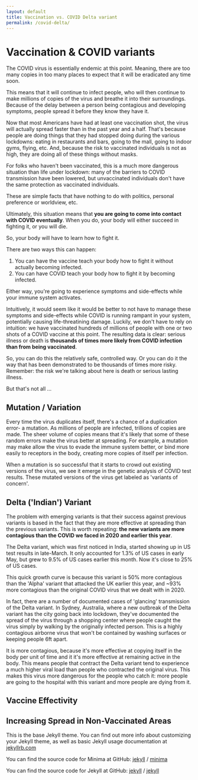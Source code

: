 ```yaml
---
layout: default 
title: Vaccination vs. COVID Delta variant 
permalink: /covid-delta/
---
```


# Vaccination & COVID variants

The COVID virus is essentially endemic at this point.  Meaning, there are too many copies in too many places to expect that it will be eradicated any time soon.

This means that it will continue to infect people, who will then continue to make millions of copies of the virus and breathe it into their surroundings.  Because of the delay between a person being contagious and developing symptoms, people spread it before they know they have it.  

Now that most Americans have had at least one vaccination shot, the virus will actually spread faster than in the past year and a half.  That's because people are doing things that they had stopped doing during the various lockdowns: eating in restaurants and bars, going to the mall, going to indoor gyms, flying, etc.  And, because the risk to vaccinated individuals is not as high, they are doing all of these things without masks.

For folks who haven't been vaccinated, this is a much more dangerous situation than life under lockdown: many of the barriers to COVID transmission have been lowered, but unvaccinated individuals don't have the same protection as vaccinated individuals.

These are simple facts that have nothing to do with politics, personal preference or worldview, etc. 

Ultimately, this situation means that **you are going to come into contact with COVID eventually**.  When you do, your body will either succeed in fighting it, or you will die.

So, your body will have to learn how to fight it.  

There are two ways this can happen: 
  1. You can have the vaccine teach your body how to fight it without actually becoming infected. 
  1. You can have COVID teach your body how to fight it by becoming infected.  

Either way, you're going to experience symptoms and side-effects while your immune system activates.  

Intuitively, it would seem like it would be better to not have to manage these symptoms and side-effects while COVID is running rampant in your system, potentially causing life-threatining damage. Luckily, we don't have to rely on intuition: we have vaccinated hundreds of millions of people with one or two shots of a COVID vaccine at this point.  The resulting data is clear: serious illness or death is **thousands of times more likely from COVID infection than from being vaccinated**. 

So, you can do this the relatively safe, controlled way.  Or you can do it the way that has been demonstrated to be thousands of times more risky.  Remember: the risk we're talking about here is death or serious lasting illness.

But that's not all ...
  
## Mutation / Variation

Every time the virus duplicates itself, there's a chance of a duplication error- a mutation.  As millions of people are infected, trillions of copies are made.  The sheer volume of copies means that it's likely that some of these random errors make the virus better at spreading.  For example, a mutation may make allow the virus to evade the immune system better, or bind more easily to receptors in the body, creating more copies of itself per infection.

When a mutation is so successful that it starts to crowd out existing versions of the virus, we see it emerge in the genetic analysis of COVID test results.  These mutated versions of the virus get labeled as 'variants of concern'.  
 
## Delta ('Indian') Variant

The problem with emerging variants is that their success against previous variants is based in the fact that they are more effective at spreading than the previous variants.  This is worth repeating: **the new variants are more contagious than the COVID we faced in 2020 and earlier this year**.

The Delta variant, which was first noticed in India, started showing up in US test results in late-March.  It only accounted for 1.3% of US cases in early May, but grew to 9.5% of US cases earlier this month.  Now it's close to 25% of US cases. 

This quick growth curve is because this variant is 50% more contagious than the 'Alpha' variant that attacked the UK earlier this year, and ~93% more contagious than the original COVID virus that we dealt with in 2020.

In fact, there are a number of documented cases of 'glancing' transmission of the Delta variant.  In Sydney, Australia, where a new outbreak of the Delta variant has the city going back into lockdown, they've documented the spread of the virus through a shopping center where people caught the virus simply by walking by the originally infected person.  This is a highly contagious airborne virus that won't be contained by washing surfaces or keeping people 6ft apart.  
 
It is more contagious, because it's more effective at copying itself in the body per unit of time and it it's more effective at remaining active in the body.  This means people that contract the Delta variant tend to experience a much higher viral load than people who contracted the original virus.  This makes this virus more dangerous for the people who catch it: more people are going to the hospital with this variant and more people are dying from it.

## Vaccine Effectivity


## Increasing Spread in Non-Vaccinated Areas


This is the base Jekyll theme. You can find out more info about customizing your Jekyll theme, as well as basic Jekyll usage documentation at [jekyllrb.com](https://jekyllrb.com/)

You can find the source code for Minima at GitHub:
[jekyll][jekyll-organization] /
[minima](https://github.com/jekyll/minima)

You can find the source code for Jekyll at GitHub:
[jekyll][jekyll-organization] /
[jekyll](https://github.com/jekyll/jekyll)


[jekyll-organization]: https://github.com/jekyll
